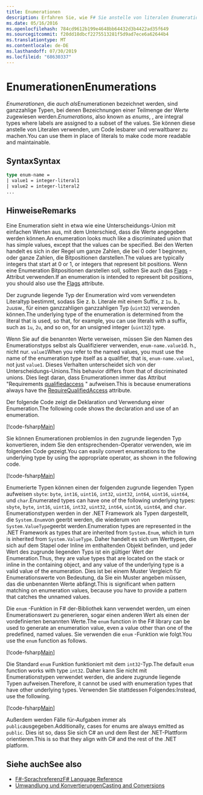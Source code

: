 ```yaml
---
title: Enumerationen
description: Erfahren Sie, wie F# Sie anstelle von literalen Enumerationen verwenden, um den Code besser lesbar und verwallegbar zu machen.
ms.date: 05/16/2016
ms.openlocfilehash: 784cd9612b199e4648bb64432d3b4422ad35f649
ms.sourcegitcommit: f20dd18dbcf2275513281f5d9ad7ece6a62644b4
ms.translationtype: MT
ms.contentlocale: de-DE
ms.lasthandoff: 07/30/2019
ms.locfileid: "68630337"
---
```

# <a name="enumerations"></a><span data-ttu-id="0b869-103">Enumerationen</span><span class="sxs-lookup"><span data-stu-id="0b869-103">Enumerations</span></span>

<span data-ttu-id="0b869-104">*Enumerationen*, die *auch als*Enumerationen bezeichnet werden, sind ganzzahlige Typen, bei denen Bezeichnungen einer Teilmenge der Werte zugewiesen werden.</span><span class="sxs-lookup"><span data-stu-id="0b869-104">*Enumerations*, also known as *enums*, , are integral types where labels are assigned to a subset of the values.</span></span> <span data-ttu-id="0b869-105">Sie können diese anstelle von Literalen verwenden, um Code lesbarer und verwaltbarer zu machen.</span><span class="sxs-lookup"><span data-stu-id="0b869-105">You can use them in place of literals to make code more readable and maintainable.</span></span>

## <a name="syntax"></a><span data-ttu-id="0b869-106">Syntax</span><span class="sxs-lookup"><span data-stu-id="0b869-106">Syntax</span></span>

```fsharp
type enum-name =
| value1 = integer-literal1
| value2 = integer-literal2
...
```

## <a name="remarks"></a><span data-ttu-id="0b869-107">Hinweise</span><span class="sxs-lookup"><span data-stu-id="0b869-107">Remarks</span></span>

<span data-ttu-id="0b869-108">Eine Enumeration sieht in etwa wie eine Unterscheidungs-Union mit einfachen Werten aus, mit dem Unterschied, dass die Werte angegeben werden können.</span><span class="sxs-lookup"><span data-stu-id="0b869-108">An enumeration looks much like a discriminated union that has simple values, except that the values can be specified.</span></span> <span data-ttu-id="0b869-109">Bei den Werten handelt es sich in der Regel um ganze Zahlen, die bei 0 oder 1 beginnen, oder ganze Zahlen, die Bitpositionen darstellen.</span><span class="sxs-lookup"><span data-stu-id="0b869-109">The values are typically integers that start at 0 or 1, or integers that represent bit positions.</span></span> <span data-ttu-id="0b869-110">Wenn eine Enumeration Bitpositionen darstellen soll, sollten Sie auch das [Flags](xref:System.FlagsAttribute) -Attribut verwenden.</span><span class="sxs-lookup"><span data-stu-id="0b869-110">If an enumeration is intended to represent bit positions, you should also use the [Flags](xref:System.FlagsAttribute) attribute.</span></span>

<span data-ttu-id="0b869-111">Der zugrunde liegende Typ der Enumeration wird vom verwendeten Literaltyp bestimmt, sodass Sie z. b. Literale mit einem Suffix, z `1u`. b., `2u`usw., für einen ganzzahligen ganzzahligen Typ (`uint32`) verwenden können.</span><span class="sxs-lookup"><span data-stu-id="0b869-111">The underlying type of the enumeration is determined from the literal that is used, so that, for example, you can use literals with a suffix, such as `1u`, `2u`, and so on, for an unsigned integer (`uint32`) type.</span></span>

<span data-ttu-id="0b869-112">Wenn Sie auf die benannten Werte verweisen, müssen Sie den Namen des Enumerationstyps selbst als Qualifizierer verwenden, `enum-name.value1`d. h., nicht nur. `value1`</span><span class="sxs-lookup"><span data-stu-id="0b869-112">When you refer to the named values, you must use the name of the enumeration type itself as a qualifier, that is, `enum-name.value1`, not just `value1`.</span></span> <span data-ttu-id="0b869-113">Dieses Verhalten unterscheidet sich von der Unterscheidungs-Unions.</span><span class="sxs-lookup"><span data-stu-id="0b869-113">This behavior differs from that of discriminated unions.</span></span> <span data-ttu-id="0b869-114">Dies liegt daran, dass Enumerationen immer das Attribut "Requirements [qualifiedaccess](https://msdn.microsoft.com/library/8b9b6ade-0471-4413-ac5d-638cd0de5f15) " aufweisen.</span><span class="sxs-lookup"><span data-stu-id="0b869-114">This is because enumerations always have the [RequireQualifiedAccess](https://msdn.microsoft.com/library/8b9b6ade-0471-4413-ac5d-638cd0de5f15) attribute.</span></span>

<span data-ttu-id="0b869-115">Der folgende Code zeigt die Deklaration und Verwendung einer Enumeration.</span><span class="sxs-lookup"><span data-stu-id="0b869-115">The following code shows the declaration and use of an enumeration.</span></span>

[!code-fsharp[Main](~/samples/snippets/fsharp/lang-ref-1/snippet2101.fs)]

<span data-ttu-id="0b869-116">Sie können Enumerationen problemlos in den zugrunde liegenden Typ konvertieren, indem Sie den entsprechenden-Operator verwenden, wie im folgenden Code gezeigt.</span><span class="sxs-lookup"><span data-stu-id="0b869-116">You can easily convert enumerations to the underlying type by using the appropriate operator, as shown in the following code.</span></span>

[!code-fsharp[Main](~/samples/snippets/fsharp/lang-ref-1/snippet2102.fs)]

<span data-ttu-id="0b869-117">Enumerierte Typen können einen der folgenden zugrunde liegenden Typen aufweisen `sbyte`: `byte`, `int16`, `uint16`, `int32`, `uint32`, `int64`, `uint16`, `uint64`, und `char`.</span><span class="sxs-lookup"><span data-stu-id="0b869-117">Enumerated types can have one of the following underlying types: `sbyte`, `byte`, `int16`, `uint16`, `int32`, `uint32`, `int64`, `uint16`, `uint64`, and `char`.</span></span> <span data-ttu-id="0b869-118">Enumerationstypen werden in der .NET Framework als Typen dargestellt, die `System.Enum`von geerbt werden, die wiederum von `System.ValueType`geerbt werden.</span><span class="sxs-lookup"><span data-stu-id="0b869-118">Enumeration types are represented in the .NET Framework as types that are inherited from `System.Enum`, which in turn is inherited from `System.ValueType`.</span></span> <span data-ttu-id="0b869-119">Daher handelt es sich um Werttypen, die sich auf dem Stapel oder Inline im enthaltenden Objekt befinden, und jeder Wert des zugrunde liegenden Typs ist ein gültiger Wert der Enumeration.</span><span class="sxs-lookup"><span data-stu-id="0b869-119">Thus, they are value types that are located on the stack or inline in the containing object, and any value of the underlying type is a valid value of the enumeration.</span></span> <span data-ttu-id="0b869-120">Dies ist bei einem Muster Vergleich für Enumerationswerte von Bedeutung, da Sie ein Muster angeben müssen, das die unbenannten Werte abfängt.</span><span class="sxs-lookup"><span data-stu-id="0b869-120">This is significant when pattern matching on enumeration values, because you have to provide a pattern that catches the unnamed values.</span></span>

<span data-ttu-id="0b869-121">Die `enum` -Funktion in F# der-Bibliothek kann verwendet werden, um einen Enumerationswert zu generieren, sogar einen anderen Wert als einen der vordefinierten benannten Werte.</span><span class="sxs-lookup"><span data-stu-id="0b869-121">The `enum` function in the F# library can be used to generate an enumeration value, even a value other than one of the predefined, named values.</span></span> <span data-ttu-id="0b869-122">Sie verwenden die `enum` -Funktion wie folgt.</span><span class="sxs-lookup"><span data-stu-id="0b869-122">You use the `enum` function as follows.</span></span>

[!code-fsharp[Main](~/samples/snippets/fsharp/lang-ref-1/snippet2103.fs)]

<span data-ttu-id="0b869-123">Die Standard `enum` Funktion funktioniert mit dem `int32`-Typ.</span><span class="sxs-lookup"><span data-stu-id="0b869-123">The default `enum` function works with type `int32`.</span></span> <span data-ttu-id="0b869-124">Daher kann Sie nicht mit Enumerationstypen verwendet werden, die andere zugrunde liegende Typen aufweisen.</span><span class="sxs-lookup"><span data-stu-id="0b869-124">Therefore, it cannot be used with enumeration types that have other underlying types.</span></span> <span data-ttu-id="0b869-125">Verwenden Sie stattdessen Folgendes:</span><span class="sxs-lookup"><span data-stu-id="0b869-125">Instead, use the following.</span></span>

[!code-fsharp[Main](~/samples/snippets/fsharp/lang-ref-1/snippet2104.fs)]

<span data-ttu-id="0b869-126">Außerdem werden Fälle für-Aufgaben immer als `public`ausgegeben.</span><span class="sxs-lookup"><span data-stu-id="0b869-126">Additionally, cases for enums are always emitted as `public`.</span></span> <span data-ttu-id="0b869-127">Dies ist so, dass Sie sich C# an und dem Rest der .NET-Plattform orientieren.</span><span class="sxs-lookup"><span data-stu-id="0b869-127">This is so that they align with C# and the rest of the .NET platform.</span></span>

## <a name="see-also"></a><span data-ttu-id="0b869-128">Siehe auch</span><span class="sxs-lookup"><span data-stu-id="0b869-128">See also</span></span>

- [<span data-ttu-id="0b869-129">F#-Sprachreferenz</span><span class="sxs-lookup"><span data-stu-id="0b869-129">F# Language Reference</span></span>](index.md)
- [<span data-ttu-id="0b869-130">Umwandlung und Konvertierungen</span><span class="sxs-lookup"><span data-stu-id="0b869-130">Casting and Conversions</span></span>](casting-and-conversions.md)
